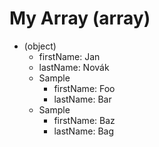 # My Array (array)

- (object)
  - firstName: Jan
  - lastName: Novák
  - Sample
      - firstName: Foo
      - lastName: Bar
  - Sample
      - firstName: Baz
      - lastName: Bag

